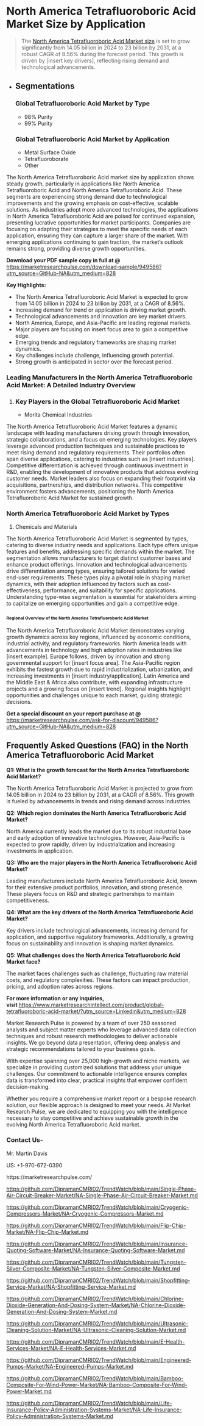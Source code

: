 <h1>North America Tetrafluoroboric Acid Market&nbsp;Size by Application</h1><blockquote><p>The <a href="https://marketresearchpulse.com/download-sample/949586?utm_source=GitHub-NA&amp;utm_medium=828">North America Tetrafluoroboric Acid Market size</a> is set to grow significantly from 14.05 billion in 2024 to 23 billion by 2031, at a robust CAGR of 8.56% during the forecast period. This growth is driven by [insert key drivers], reflecting rising demand and technological advancements.</p></blockquote><ul><li><h2>Segmentations</h2><h3>Global Tetrafluoroboric Acid Market by Type</h3><ul><li>98% Purity</li><li>99% Purity</li></ul><h3>Global Tetrafluoroboric Acid Market by Application</h3><ul><li>Metal Surface Oxide</li><li>Tetrafluoroborate</li><li>Other</li></ul></li></ul><p>The North America Tetrafluoroboric Acid market size by application shows steady growth, particularly in applications like North America Tetrafluoroboric Acid and North America Tetrafluoroboric Acid. These segments are experiencing strong demand due to technological improvements and the growing emphasis on cost-effective, scalable solutions. As industries adopt more advanced technologies, the applications in North America Tetrafluoroboric Acid are poised for continued expansion, presenting lucrative opportunities for market participants. Companies are focusing on adapting their strategies to meet the specific needs of each application, ensuring they can capture a larger share of the market. With emerging applications continuing to gain traction, the market’s outlook remains strong, providing diverse growth opportunities.</p><p><strong>Download your PDF sample copy in full at @ </strong><a href="https://marketresearchpulse.com/download-sample/949586?utm_source=GitHub-NA&amp;utm_medium=828">https://marketresearchpulse.com/download-sample/949586?utm_source=GitHub-NA&amp;utm_medium=828</a></p><p><strong>Key Highlights: </strong></p><ul><li>The North America Tetrafluoroboric Acid Market is expected to grow from 14.05 billion in 2024 to 23 billion by 2031, at a CAGR of 8.56%.</li><li>Increasing demand for trend or application is driving market growth.</li><li>Technological advancements and innovation are key market drivers.</li><li>North America, Europe, and Asia-Pacific are leading regional markets.</li><li>Major players are focusing on insert focus area to gain a competitive edge.</li><li>Emerging trends and regulatory frameworks are shaping market dynamics.</li><li>Key challenges include challenge, influencing growth potential.</li><li>Strong growth is anticipated in sector over the forecast period.</li></ul><h3>Leading Manufacturers in the North America Tetrafluoroboric Acid Market: A Detailed Industry Overview</h3><ol><li><h3>Key Players in the Global Tetrafluoroboric Acid Market </h3><ul><li>Morita Chemical Industries</li></ul></li></ol><div class="flex max-w-full flex-col flex-grow"><div class="min-h-8 text-message flex w-full flex-col items-end gap-2 whitespace-normal break-words [.text-message+&amp;]:mt-5" dir="auto" data-message-author-role="assistant" data-message-id="fd8432e4-4910-450d-b182-61b7bfb0a01f" data-message-model-slug="gpt-4o"><div class="flex w-full flex-col gap-1 empty:hidden first:pt-[3px]"><div class="markdown prose w-full break-words dark:prose-invert light"><p>The North America Tetrafluoroboric Acid Market features a dynamic landscape with leading manufacturers driving growth through innovation, strategic collaborations, and a focus on emerging technologies. Key players leverage advanced production techniques and sustainable practices to meet rising demand and regulatory requirements. Their portfolios often span diverse applications, catering to industries such as [insert industries]. Competitive differentiation is achieved through continuous investment in R&amp;D, enabling the development of innovative products that address evolving customer needs. Market leaders also focus on expanding their footprint via acquisitions, partnerships, and distribution networks. This competitive environment fosters advancements, positioning the North America Tetrafluoroboric Acid Market for sustained growth.</p></div></div></div></div><h3>North America Tetrafluoroboric Acid Market by Types</h3><ol><li>Chemicals and Materials</li></ol><div class="flex max-w-full flex-col flex-grow"><div class="min-h-8 text-message flex w-full flex-col items-end gap-2 whitespace-normal break-words [.text-message+&amp;]:mt-5" dir="auto" data-message-author-role="assistant" data-message-id="084470be-0bb7-4664-bddf-5156b4f41249" data-message-model-slug="gpt-4o-mini"><div class="flex w-full flex-col gap-1 empty:hidden first:pt-[3px]"><div class="markdown prose w-full break-words dark:prose-invert light"><p>The North America Tetrafluoroboric Acid Market is segmented by types, catering to diverse industry needs and applications. Each type offers unique features and benefits, addressing specific demands within the market. The segmentation allows manufacturers to target distinct customer bases and enhance product offerings. Innovation and technological advancements drive differentiation among types, ensuring tailored solutions for varied end-user requirements. These types play a pivotal role in shaping market dynamics, with their adoption influenced by factors such as cost-effectiveness, performance, and suitability for specific applications. Understanding type-wise segmentation is essential for stakeholders aiming to capitalize on emerging opportunities and gain a competitive edge.</p></div></div></div></div><h3><span style="font-size: 11px;">Regional Overview of the North America Tetrafluoroboric Acid Market</span></h3><div class="flex max-w-full flex-col flex-grow"><div class="min-h-8 text-message flex w-full flex-col items-end gap-2 whitespace-normal break-words [.text-message+&amp;]:mt-5" dir="auto" data-message-author-role="assistant" data-message-id="e9038762-ce64-4e30-91c9-9bd413514231" data-message-model-slug="gpt-4o-mini"><div class="flex w-full flex-col gap-1 empty:hidden first:pt-[3px]"><div class="markdown prose w-full break-words dark:prose-invert light"><p>The North America Tetrafluoroboric Acid Market demonstrates varying growth dynamics across key regions, influenced by economic conditions, industrial activity, and regulatory frameworks. North America leads with advancements in technology and high adoption rates in industries like [insert example]. Europe follows, driven by innovation and strong governmental support for [insert focus area]. The Asia-Pacific region exhibits the fastest growth due to rapid industrialization, urbanization, and increasing investments in [insert industry/application]. Latin America and the Middle East &amp; Africa also contribute, with expanding infrastructure projects and a growing focus on [insert trend]. Regional insights highlight opportunities and challenges unique to each market, guiding strategic decisions.</p></div></div></div></div><p><strong>Get a special discount on your report purchase at @ </strong><a href="https://marketresearchpulse.com/ask-for-discount/949586?utm_source=GitHub-NA&amp;utm_medium=828">https://marketresearchpulse.com/ask-for-discount/949586?utm_source=GitHub-NA&amp;utm_medium=828</a></p><h2>Frequently Asked Questions (FAQ) in the North America Tetrafluoroboric Acid Market</h2><p><strong>Q1: What is the growth forecast for the North America Tetrafluoroboric Acid Market?</strong></p><p>The North America Tetrafluoroboric Acid Market is projected to grow from 14.05 billion in 2024 to 23 billion by 2031, at a CAGR of 8.56%. This growth is fueled by advancements in trends and rising demand across industries.</p><p><strong>Q2: Which region dominates the North America Tetrafluoroboric Acid Market?</strong></p><p>North America currently leads the market due to its robust industrial base and early adoption of innovative technologies. However, Asia-Pacific is expected to grow rapidly, driven by industrialization and increasing investments in application.</p><p><strong>Q3: Who are the major players in the North America Tetrafluoroboric Acid Market?</strong></p><p>Leading manufacturers include North America Tetrafluoroboric Acid, known for their extensive product portfolios, innovation, and strong presence. These players focus on R&amp;D and strategic partnerships to maintain competitiveness.</p><p><strong>Q4: What are the key drivers of the North America Tetrafluoroboric Acid Market?</strong></p><p>Key drivers include technological advancements, increasing demand for application, and supportive regulatory frameworks. Additionally, a growing focus on sustainability and innovation is shaping market dynamics.</p><p><strong>Q5: What challenges does the North America Tetrafluoroboric Acid Market face?</strong></p><p>The market faces challenges such as challenge, fluctuating raw material costs, and regulatory complexities. These factors can impact production, pricing, and adoption rates across regions.</p><p><strong>For more information or any inquiries, visit&nbsp;</strong><a href="https://www.marketresearchintellect.com/product/global-tetrafluoroboric-acid-market/?utm_source=Linkedin&utm_medium=828">https://www.marketresearchintellect.com/product/global-tetrafluoroboric-acid-market/?utm_source=Linkedin&utm_medium=828</a></p><p>Market Research Pulse is powered by a team of over 250 seasoned analysts and subject matter experts who leverage advanced data collection techniques and robust research methodologies to deliver actionable insights. We go beyond data presentation, offering deep analysis and strategic recommendations tailored to your business goals.</p><p>With expertise spanning over 25,000 high-growth and niche markets, we specialize in providing customized solutions that address your unique challenges. Our commitment to actionable intelligence ensures complex data is transformed into clear, practical insights that empower confident decision-making.</p><p>Whether you require a comprehensive market report or a bespoke research solution, our flexible approach is designed to meet your needs. At Market Research Pulse, we are dedicated to equipping you with the intelligence necessary to stay competitive and achieve sustainable growth in the evolving North America Tetrafluoroboric Acid market.</p><h3><strong>Contact Us-</strong></h3><p>Mr. Martin Davis</p><p>US: +1-970-672-0390</p><p>https://marketresearchpulse.com/</p><p><a href="https://github.com/DipramanCMRI02/TrendWatch/blob/main/Single-Phase-Air-Circuit-Breaker-Market/NA-Single-Phase-Air-Circuit-Breaker-Market.md">https://github.com/DipramanCMRI02/TrendWatch/blob/main/Single-Phase-Air-Circuit-Breaker-Market/NA-Single-Phase-Air-Circuit-Breaker-Market.md</a></p><p><a href="https://github.com/DipramanCMRI02/TrendWatch/blob/main/Cryogenic-Compressors-Market/NA-Cryogenic-Compressors-Market.md">https://github.com/DipramanCMRI02/TrendWatch/blob/main/Cryogenic-Compressors-Market/NA-Cryogenic-Compressors-Market.md</a></p><p><a href="https://github.com/DipramanCMRI02/TrendWatch/blob/main/Flip-Chip-Market/NA-Flip-Chip-Market.md">https://github.com/DipramanCMRI02/TrendWatch/blob/main/Flip-Chip-Market/NA-Flip-Chip-Market.md</a></p><p><a href="https://github.com/DipramanCMRI02/TrendWatch/blob/main/Insurance-Quoting-Software-Market/NA-Insurance-Quoting-Software-Market.md">https://github.com/DipramanCMRI02/TrendWatch/blob/main/Insurance-Quoting-Software-Market/NA-Insurance-Quoting-Software-Market.md</a></p><p><a href="https://github.com/DipramanCMRI02/TrendWatch/blob/main/Tungsten-Silver-Composite-Market/NA-Tungsten-Silver-Composite-Market.md">https://github.com/DipramanCMRI02/TrendWatch/blob/main/Tungsten-Silver-Composite-Market/NA-Tungsten-Silver-Composite-Market.md</a></p><p><a href="https://github.com/DipramanCMRI02/TrendWatch/blob/main/Shopfitting-Service-Market/NA-Shopfitting-Service-Market.md">https://github.com/DipramanCMRI02/TrendWatch/blob/main/Shopfitting-Service-Market/NA-Shopfitting-Service-Market.md</a></p><p><a href="https://github.com/DipramanCMRI02/TrendWatch/blob/main/Chlorine-Dioxide-Generation-And-Dosing-System-Market/NA-Chlorine-Dioxide-Generation-And-Dosing-System-Market.md">https://github.com/DipramanCMRI02/TrendWatch/blob/main/Chlorine-Dioxide-Generation-And-Dosing-System-Market/NA-Chlorine-Dioxide-Generation-And-Dosing-System-Market.md</a></p><p><a href="https://github.com/DipramanCMRI02/TrendWatch/blob/main/Ultrasonic-Cleaning-Solution-Market/NA-Ultrasonic-Cleaning-Solution-Market.md">https://github.com/DipramanCMRI02/TrendWatch/blob/main/Ultrasonic-Cleaning-Solution-Market/NA-Ultrasonic-Cleaning-Solution-Market.md</a></p><p><a href="https://github.com/DipramanCMRI02/TrendWatch/blob/main/E-Health-Services-Market/NA-E-Health-Services-Market.md">https://github.com/DipramanCMRI02/TrendWatch/blob/main/E-Health-Services-Market/NA-E-Health-Services-Market.md</a></p><p><a href="https://github.com/DipramanCMRI02/TrendWatch/blob/main/Engineered-Pumps-Market/NA-Engineered-Pumps-Market.md">https://github.com/DipramanCMRI02/TrendWatch/blob/main/Engineered-Pumps-Market/NA-Engineered-Pumps-Market.md</a></p><p><a href="https://github.com/DipramanCMRI02/TrendWatch/blob/main/Bamboo-Composite-For-Wind-Power-Market/NA-Bamboo-Composite-For-Wind-Power-Market.md">https://github.com/DipramanCMRI02/TrendWatch/blob/main/Bamboo-Composite-For-Wind-Power-Market/NA-Bamboo-Composite-For-Wind-Power-Market.md</a></p><p><a href="https://github.com/DipramanCMRI02/TrendWatch/blob/main/Life-Insurance-Policy-Administration-Systems-Market/NA-Life-Insurance-Policy-Administration-Systems-Market.md">https://github.com/DipramanCMRI02/TrendWatch/blob/main/Life-Insurance-Policy-Administration-Systems-Market/NA-Life-Insurance-Policy-Administration-Systems-Market.md</a></p>
